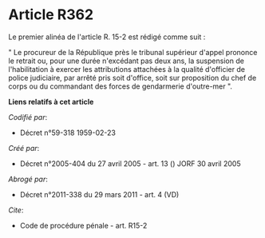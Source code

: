 # Article R362

Le premier alinéa de l'article R. 15-2 est rédigé comme suit :

" Le procureur de la République près le tribunal supérieur d'appel prononce le retrait ou, pour une durée n'excédant pas deux
ans, la suspension de l'habilitation à exercer les attributions attachées à la qualité d'officier de police judiciaire, par
arrêté pris soit d'office, soit sur proposition du chef de corps ou du commandant des forces de gendarmerie d'outre-mer ".

**Liens relatifs à cet article**

_Codifié par_:

  - Décret n°59-318 1959-02-23

_Créé par_:

  - Décret n°2005-404 du 27 avril 2005 - art. 13 () JORF 30 avril 2005

_Abrogé par_:

  - Décret n°2011-338 du 29 mars 2011 - art. 4 (VD)

_Cite_:

  - Code de procédure pénale - art. R15-2
